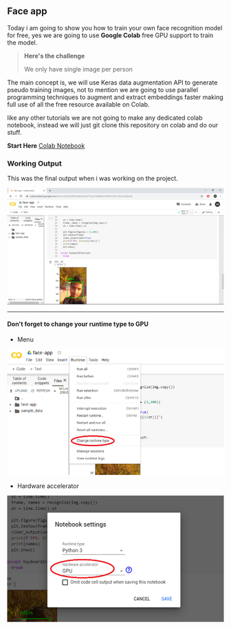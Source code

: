 ## Face app

Today i am going to show you how to train your own face recognition model for free, yes we are going to use **Google Colab** free GPU support to train the model.

> **Here's the challenge**
>
> We only have single image per person

The main concept is, we will use Keras data augmentation API to generate pseudo training images, not to mention we are going to use parallel programming techniques to augment and extract embeddings faster  making full use of all the free resource available on Colab.

like any other tutorials we are not going to make any dedicated colab notebook, instead we will just git clone this repository on colab and do our stuff.

**Start Here** [Colab Notebook](https://colab.research.google.com/github/imneonizer/face-app/blob/master/face_app.ipynb)

### Working Output

This was the final output when i was working on the project.

![working](Docs/0.png)

****

#### Don't forget to change your runtime type to GPU

- Menu

![runtime1](Docs/1.png)

- Hardware accelerator

![runtime1](Docs/2.png)
